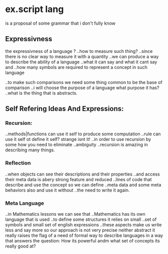 # ex.script lang
is a proposal of some grammar that i don't fully know

## Expressivness
the expressivness of a language ?
..how to measure such thing?
..since there is no clear way to measure it with a quantity
..we can produce a way to describe the ability of a language
..what it can say and what it cant say and
..how many symbols are required to represent a concept in such language

..to make such comparisons we need some thing common to be the base of comparison
..i will choose the purpose of a language what purpose it has?
..what is the thing that is abstracts.

## Self Refering Ideas And Expressions:
### Recursion:
..methods|functions can use it self to produce some computation
..rule can use it self ot define it self? strange isnt it!
..in order to use recursion by some how you need to eliminate 
..ambiguity
..recursion is amazing in describing many things.

### Reflection
..when objects can see their descriptions and their properties
..and access their meta data is abery strong feature and reduced
..lines of code that describe and use the concept so we can define
..meta data and some meta behaviors also and use it without 
..the need to write it again.

### Meta Language
..in Mathematics lessons we can see that
..Mathematics has its own language that is used
..to define some structures it relies on small
..set of symbols and small set of english expressions
..these aspects make us write less and say more 
so our approach is not very precise neither abstract
it really raises the flag of a need of formal way to describe
languages in a way that answers the question:
How its powerful andm what set of concepts its really good at?
